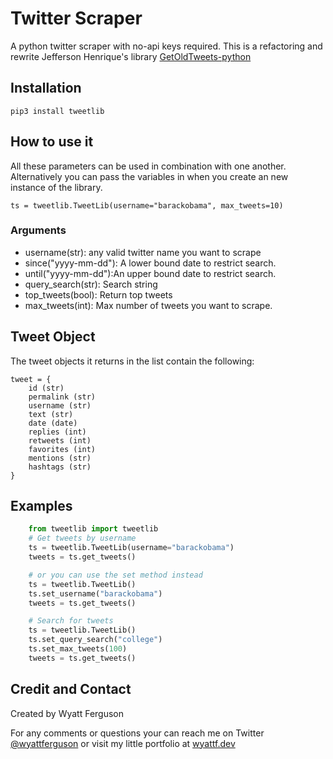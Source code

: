 # Twitter Scraper
A python twitter scraper with no-api keys required. This is a refactoring and rewrite Jefferson Henrique's library [GetOldTweets-python](https://github.com/Jefferson-Henrique/GetOldTweets-python)

## Installation 
    pip3 install tweetlib


## How to use it 
All these parameters can be used in combination with one another. Alternatively you can pass the variables in when you create an new instance of the library.

    ts = tweetlib.TweetLib(username="barackobama", max_tweets=10)

### Arguments

- username(str): any valid twitter name you want to scrape
- since("yyyy-mm-dd"): A lower bound date to restrict search.
- until("yyyy-mm-dd"):An upper bound date to restrict search.
- query_search(str): Search string
- top_tweets(bool): Return top tweets
- max_tweets(int): Max number of tweets you want to scrape.


## Tweet Object
The tweet objects it returns in the list contain the following:

    tweet = {
        id (str)
        permalink (str)
        username (str)
        text (str)
        date (date)
        replies (int)
        retweets (int)
        favorites (int)
        mentions (str)
        hashtags (str)
    }


## Examples

``` python
    from tweetlib import tweetlib
    # Get tweets by username
    ts = tweetlib.TweetLib(username="barackobama")
    tweets = ts.get_tweets()

    # or you can use the set method instead
    ts = tweetlib.TweetLib()
    ts.set_username("barackobama")
    tweets = ts.get_tweets()

    # Search for tweets
    ts = tweetlib.TweetLib()
    ts.set_query_search("college")
    ts.set_max_tweets(100)
    tweets = ts.get_tweets()
```    


## Credit and Contact

Created by Wyatt Ferguson 

For any comments or questions your can reach me on Twitter [@wyattferguson](https://twitter.com/wyattferguson) or visit my little portfolio at [wyattf.dev](https://wyattf.dev)
